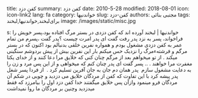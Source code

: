 title: کفن دزد
summary: کفن دزد
date: 2010-5-28
modified: 2018-08-01
icon:  icon-link2
lang: fa
category: خواندنیها
slug: کفن-دزد
authors: مجتبی بنائی
tags: برای‌لبخند,خواندنیها,لبخند
image: /images/static/misc.jpg

s: خواندنیها | لبخند    آورده اند که  کفن  دزدی  در  بستر  مرگ  افتاده  بود،پسر  خویش  را  فراخواند،  پسر  به  نزد  پدر  رفت  گفت  ای  پدر  امرت  چیست  ؟پدر  گفت  ،پسرم  من  تمام  عمر  به  کفن  دزدی  مشغول  بودم  و  همواره  نفرین  خلقی  بدنبالم  بود  اکنون  که  در  بستر  مرگم  و  فرشتهءمرگ  را  نزدیک  حس  میکنم  بار  این  نفرین  بیش  از  پیش  بردوشم  سنگینی  میکند . از  تو  میخواهم  بعد  از  مرگم  چنان  کنی  که  خلایق  مرا  دعا  کنند  و  از خدای  یکتا  مغفرت  مرا  خواهند . ..  پسر گفت  ای  پدر  چنان  کنم  که  میخواهی  و  از  این  پس  مرد  و  زن  را  به  دعایت  مشغول  سازم  ‫ پدر  همان  دم  جان  به جان آفرین  تسلیم  کرد .  ‫ از فردا پسر  شغل  پدر  پیشه  کرد  با  این  تفاوت  که  کفن  از  مردگان  خلایق  می  دزدید  و  چوبی  در  شکم  آن  مردگان  فرو  مینمود  وازآن  پس  خلایق  میگفتند  خدا  کفن  دزد  اول  را  بیامرزد  که  فقط  میدزدید  وچنین  بر  مردگان  ما  روا  نمیداشت